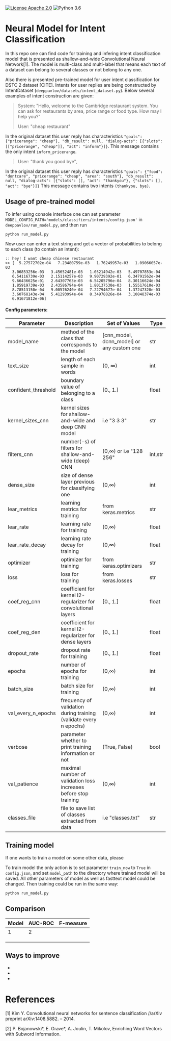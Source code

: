 [![License Apache 2.0](https://img.shields.io/badge/license-Apache%202.0-blue.svg)](/LICENSE.txt)
![Python 3.6](https://img.shields.io/badge/python-3.6-green.svg)

# Neural Model for Intent Classification

In this repo one can find code for training and infering intent classification model
that is presented as shallow-and-wide Convolutional Neural Network[1]. 
The model is multi-class and multi-label that means each text of a dataset 
can belong to several classes or not belong to any one.

Also there is presented pre-trained model for user intent classification for DSTC 2 dataset [CITE].
Intents for user replies are being constructed by IntentDataset (`deeppavlov/datasets/intent_dataset.py`).
Below several examples of intent construction are given:

> System: "Hello, welcome to the Cambridge restaurant system. You can ask for restaurants by area, price range or food type. How may I help you?"
>
> User: "cheap restaurant"

In the original dataset this user reply has characteristics
`"goals": {"pricerange": "cheap"}, "db_result": null, "dialog-acts": [{"slots": [["pricerange", "cheap"]], "act": "inform"}]}`.
This message contains the only intent `inform_pricerange`.

> User: "thank you good bye",

In the original dataset this user reply has characteristics 
`"goals": {"food": "dontcare", "pricerange": "cheap", "area": "south"}, "db_result": null, "dialog-acts": [{"slots": [], "act": "thankyou"}, {"slots": [], "act": "bye"}]}`
This message contains two intents `(thankyou, bye)`.


## Usage of pre-trained model

To infer using console interface one can set parameter `MODEL_CONFIG_PATH='models/classifiers/intents/config.json'` 
in `deeppavlov/run_model.py`, and then run
```
python run_model.py 
```
Now user can enter a text string and get a vector of probabilities to belong to each class (to contain an intent):
```
:: hey! I want cheap chinese restaurant
>> [  5.27572702e-04   7.23480759e-03   1.76249957e-03   1.09066057e-03
   3.06853256e-03   3.45652481e-03   1.03214942e-03   5.49707853e-04
   6.54116739e-03   2.15114257e-03   9.90729392e-01   6.34791562e-04
   9.66436625e-01   2.64307763e-03   6.54205796e-04   8.30116624e-04
   1.85919739e-03   2.43586794e-04   1.80137530e-03   1.55517610e-03
   8.78513150e-04   9.00576240e-04   7.22794677e-04   1.37247320e-03
   3.60768143e-04   5.41293994e-04   8.34978826e-04   3.10848374e-03
   6.91671812e-06]
```


#### Config parameters:  

|   Parameter         |  Description                                                      | Set of Values                                 | Type    |
|---------------------|-------------------------------------------------------------------|-----------------------------------------------|---------|
| model_name          | method of the class that corresponds to the model                 | \[cnn_model, dcnn_model\] or any custom one   | str     |
| text_size           | length of each sample in words                                    |  (0, ∞)                                       | int     |
| confident_threshold | boundary value of belonging to a class                            |   \[0., 1.\]                                  | float   |
| kernel_sizes_cnn    | kernel sizes for shallow-and-wide and deep CNN model              |  i.e "3 3 3"                                  | str     |
| filters_cnn         | number(-s) of filters for shallow-and-wide (deep) CNN             | (0,∞) or i.e "128 256"                        | int,str |  
| dense_size          | size of dense layer previous for classifying one                  |    (0,∞)                                      | int     |
| lear_metrics        | learning metrics for training                                     | from keras.metrics                            | str     |
| lear_rate           | learning rate for training                                        |    (0,∞)                                      | float   |
| lear_rate_decay     | learning rate decay for training                                  |    (0,∞)                                      | float   |
| optimizer           | optimizer for training                                            | from keras.optimizers                         | str     |
| loss                | loss for training                                                 | from keras.losses                             | str     |
| coef_reg_cnn        | coefficient for kernel l2-regularizer for convolutional layers    |   \[0., 1.\]                                  | float   |
| coef_reg_den        | coefficient for kernel l2-regularizer for dense layers            |   \[0., 1.\]                                  | float   |
| dropout_rate        | dropout rate for training                                         |   \[0., 1.\]                                  | float   |
| epochs              | number of epochs for training                                     |   (0,∞)                                       |  int    |
| batch_size          | batch size for training                                           |   (0,∞)                                       |  int    |
| val_every_n_epochs  | frequency of validation during training (validate every n epochs) |  (0,∞)                                        |  int    |
| verbose             | parameter whether to print training information or not            |  (True, False)                                | bool    |
| val_patience        | maximal number of validation loss increases before stop training  |   (0,∞)                                       |  int    |
| classes_file        | file to save list of classes extracted from data                  | i.e "classes.txt"                             | str     |
      


## Training model

If one wants to train a model on some other data, please

To train model the only action is to set parameter `train_now` to `True` in `config.json`,
 and set `model_path` to the directory where trained model will be saved. All other parameters of model 
 as well as fasttext model could be changed. Then training could be run in the same way:
 ```
python run_model.py 
```


## Comparison



|             Model                          |  AUC-ROC  | F-measure | 
|--------------------------------------------|-----------|-----------|
| 1                                          | 2         |           | 
|                                            |           |           | 
|                                            |           |           | 
|                                            |           |           |

## Ways to improve

* 
*
*

# References

[1] Kim Y. Convolutional neural networks for sentence classification //arXiv preprint arXiv:1408.5882. – 2014.

[2] P. Bojanowski*, E. Grave*, A. Joulin, T. Mikolov, Enriching Word Vectors with Subword Information.